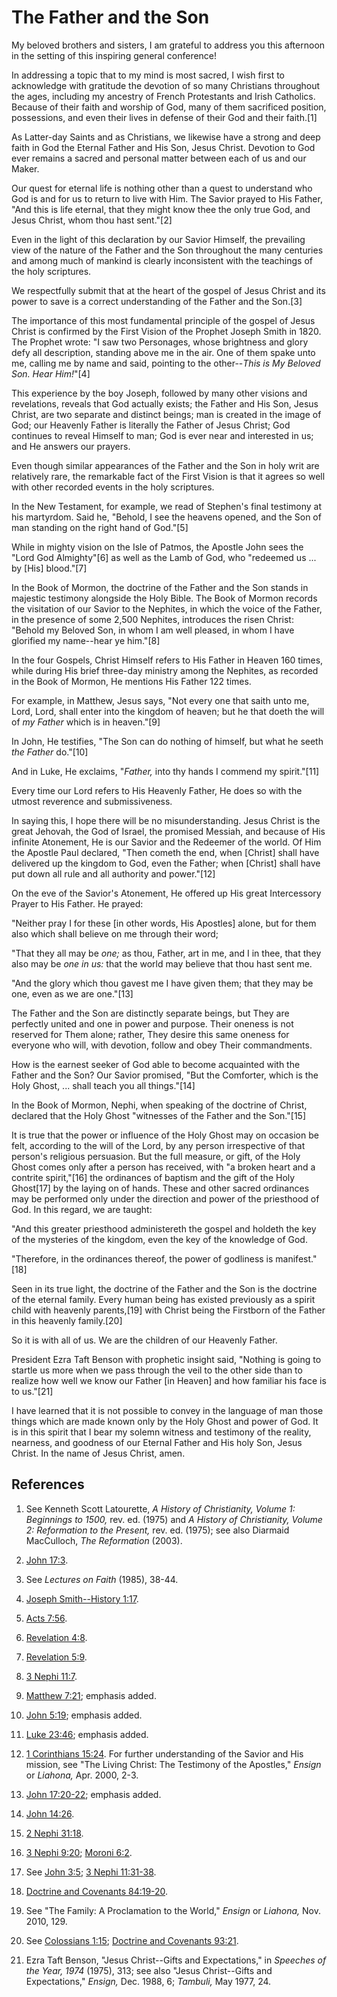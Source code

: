 # The Father and the Son

My beloved brothers and sisters, I am grateful to address you this afternoon
in the setting of this inspiring general conference!

In addressing a topic that to my mind is most sacred, I wish first to
acknowledge with gratitude the devotion of so many Christians throughout the
ages, including my ancestry of French Protestants and Irish Catholics. Because
of their faith and worship of God, many of them sacrificed position,
possessions, and even their lives in defense of their God and their faith.[1]

As Latter-day Saints and as Christians, we likewise have a strong and deep
faith in God the Eternal Father and His Son, Jesus Christ. Devotion to God
ever remains a sacred and personal matter between each of us and our Maker.

Our quest for eternal life is nothing other than a quest to understand who God
is and for us to return to live with Him. The Savior prayed to His Father,
"And this is life eternal, that they might know thee the only true God, and
Jesus Christ, whom thou hast sent."[2]

Even in the light of this declaration by our Savior Himself, the prevailing
view of the nature of the Father and the Son throughout the many centuries and
among much of mankind is clearly inconsistent with the teachings of the holy
scriptures.

We respectfully submit that at the heart of the gospel of Jesus Christ and its
power to save is a correct understanding of the Father and the Son.[3]

The importance of this most fundamental principle of the gospel of Jesus
Christ is confirmed by the First Vision of the Prophet Joseph Smith in 1820.
The Prophet wrote: "I saw two Personages, whose brightness and glory defy all
description, standing above me in the air. One of them spake unto me, calling
me by name and said, pointing to the other--_This is My Beloved Son. Hear
Him!_"[4]

This experience by the boy Joseph, followed by many other visions and
revelations, reveals that God actually exists; the Father and His Son, Jesus
Christ, are two separate and distinct beings; man is created in the image of
God; our Heavenly Father is literally the Father of Jesus Christ; God
continues to reveal Himself to man; God is ever near and interested in us; and
He answers our prayers.

Even though similar appearances of the Father and the Son in holy writ are
relatively rare, the remarkable fact of the First Vision is that it agrees so
well with other recorded events in the holy scriptures.

In the New Testament, for example, we read of Stephen's final testimony at his
martyrdom. Said he, "Behold, I see the heavens opened, and the Son of man
standing on the right hand of God."[5]

While in mighty vision on the Isle of Patmos, the Apostle John sees the "Lord
God Almighty"[6] as well as the Lamb of God, who "redeemed us ... by [His]
blood."[7]

In the Book of Mormon, the doctrine of the Father and the Son stands in
majestic testimony alongside the Holy Bible. The Book of Mormon records the
visitation of our Savior to the Nephites, in which the voice of the Father, in
the presence of some 2,500 Nephites, introduces the risen Christ: "Behold my
Beloved Son, in whom I am well pleased, in whom I have glorified my name--hear
ye him."[8]

In the four Gospels, Christ Himself refers to His Father in Heaven 160 times,
while during His brief three-day ministry among the Nephites, as recorded in
the Book of Mormon, He mentions His Father 122 times.

For example, in Matthew, Jesus says, "Not every one that saith unto me, Lord,
Lord, shall enter into the kingdom of heaven; but he that doeth the will of
_my Father_ which is in heaven."[9]

In John, He testifies, "The Son can do nothing of himself, but what he seeth
_the Father_ do."[10]

And in Luke, He exclaims, "_Father,_ into thy hands I commend my spirit."[11]

Every time our Lord refers to His Heavenly Father, He does so with the utmost
reverence and submissiveness.

In saying this, I hope there will be no misunderstanding. Jesus Christ is the
great Jehovah, the God of Israel, the promised Messiah, and because of His
infinite Atonement, He is our Savior and the Redeemer of the world. Of Him the
Apostle Paul declared, "Then cometh the end, when [Christ] shall have
delivered up the kingdom to God, even the Father; when [Christ] shall have put
down all rule and all authority and power."[12]

On the eve of the Savior's Atonement, He offered up His great Intercessory
Prayer to His Father. He prayed:

"Neither pray I for these [in other words, His Apostles] alone, but for them
also which shall believe on me through their word;

"That they all may be _one;_ as thou, Father, art in me, and I in thee, that
they also may be _one in us:_ that the world may believe that thou hast sent
me.

"And the glory which thou gavest me I have given them; that they may be one,
even as we are one."[13]

The Father and the Son are distinctly separate beings, but They are perfectly
united and one in power and purpose. Their oneness is not reserved for Them
alone; rather, They desire this same oneness for everyone who will, with
devotion, follow and obey Their commandments.

How is the earnest seeker of God able to become acquainted with the Father and
the Son? Our Savior promised, "But the Comforter, which is the Holy Ghost, ...
shall teach you all things."[14]

In the Book of Mormon, Nephi, when speaking of the doctrine of Christ,
declared that the Holy Ghost "witnesses of the Father and the Son."[15]

It is true that the power or influence of the Holy Ghost may on occasion be
felt, according to the will of the Lord, by any person irrespective of that
person's religious persuasion. But the full measure, or gift, of the Holy
Ghost comes only after a person has received, with "a broken heart and a
contrite spirit,"[16] the ordinances of baptism and the gift of the Holy
Ghost[17] by the laying on of hands. These and other sacred ordinances may be
performed only under the direction and power of the priesthood of God. In this
regard, we are taught:

"And this greater priesthood administereth the gospel and holdeth the key of
the mysteries of the kingdom, even the key of the knowledge of God.

"Therefore, in the ordinances thereof, the power of godliness is
manifest."[18]

Seen in its true light, the doctrine of the Father and the Son is the doctrine
of the eternal family. Every human being has existed previously as a spirit
child with heavenly parents,[19] with Christ being the Firstborn of the Father
in this heavenly family.[20]

So it is with all of us. We are the children of our Heavenly Father.

President Ezra Taft Benson with prophetic insight said, "Nothing is going to
startle us more when we pass through the veil to the other side than to
realize how well we know our Father [in Heaven] and how familiar his face is
to us."[21]

I have learned that it is not possible to convey in the language of man those
things which are made known only by the Holy Ghost and power of God. It is in
this spirit that I bear my solemn witness and testimony of the reality,
nearness, and goodness of our Eternal Father and His holy Son, Jesus Christ.
In the name of Jesus Christ, amen.

## References

  1. See Kenneth Scott Latourette, _A History of Christianity, Volume 1: Beginnings to 1500,_ rev. ed. (1975) and _A History of Christianity, Volume 2: Reformation to the Present,_ rev. ed. (1975); see also Diarmaid MacCulloch, _The Reformation_ (2003).

  2. [John 17:3](https://www.lds.org/scriptures/nt/john/17.3?lang=eng#2).

  3. See _Lectures on Faith_ (1985), 38-44.

  4. [Joseph Smith--History 1:17](https://www.lds.org/scriptures/pgp/js-h/1.17?lang=eng#16).

  5. [Acts 7:56](https://www.lds.org/scriptures/nt/acts/7.56?lang=eng#55).

  6. [Revelation 4:8](https://www.lds.org/scriptures/nt/rev/4.8?lang=eng#7).

  7. [Revelation 5:9](https://www.lds.org/scriptures/nt/rev/5.9?lang=eng#8).

  8. [3 Nephi 11:7](https://www.lds.org/scriptures/bofm/3-ne/11.7?lang=eng#6).

  9. [Matthew 7:21](https://www.lds.org/scriptures/nt/matt/7.21?lang=eng#20); emphasis added.

  10. [John 5:19](https://www.lds.org/scriptures/nt/john/5.19?lang=eng#18); emphasis added.

  11. [Luke 23:46](https://www.lds.org/scriptures/nt/luke/23.46?lang=eng#45); emphasis added.

  12. [1 Corinthians 15:24](https://www.lds.org/scriptures/nt/1-cor/15.24?lang=eng#23). For further understanding of the Savior and His mission, see "The Living Christ: The Testimony of the Apostles," _Ensign_ or _Liahona,_ Apr. 2000, 2-3.

  13. [John 17:20-22](https://www.lds.org/scriptures/nt/john/17.20-22?lang=eng#19); emphasis added.

  14. [John 14:26](https://www.lds.org/scriptures/nt/john/14.26?lang=eng#25).

  15. [2 Nephi 31:18](https://www.lds.org/scriptures/bofm/2-ne/31.18?lang=eng#17).

  16. [3 Nephi 9:20](https://www.lds.org/scriptures/bofm/3-ne/9.20?lang=eng#19); [Moroni 6:2](https://www.lds.org/scriptures/bofm/moro/6.2?lang=eng#1).

  17. See [John 3:5](https://www.lds.org/scriptures/nt/john/3.5?lang=eng#4); [3 Nephi 11:31-38](https://www.lds.org/scriptures/bofm/3-ne/11.31-38?lang=eng#30).

  18. [Doctrine and Covenants 84:19-20](https://www.lds.org/scriptures/dc-testament/dc/84.19-20?lang=eng#18).

  19. See "The Family: A Proclamation to the World," _Ensign_ or _Liahona,_ Nov. 2010, 129.

  20. See [Colossians 1:15](https://www.lds.org/scriptures/nt/col/1.15?lang=eng#14); [Doctrine and Covenants 93:21](https://www.lds.org/scriptures/dc-testament/dc/93.21?lang=eng#20).

  21. Ezra Taft Benson, "Jesus Christ--Gifts and Expectations," in _Speeches of the Year, 1974_ (1975), 313; see also "Jesus Christ--Gifts and Expectations," _Ensign,_ Dec. 1988, 6; _Tambuli,_ May 1977, 24.

